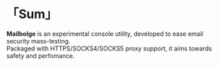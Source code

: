 # 「Sum」
__Mailbolge__ is an experimental console utility, developed to ease email security mass-testing.  
Packaged with HTTPS/SOCKS4/SOCKS5 proxy support, it aims towards safety and perfomance.
